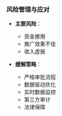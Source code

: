 ### 风险管理与应对

- **主要风险**：
  - 资金挪用
  - 推广效果不佳
  - 收入虚报

- **缓解策略**：
  - 严格审批流程
  - 数据驱动优化
  - 实时数据监控
  - 第三方审计
  - 法律保障


